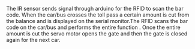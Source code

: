 
The IR sensor sends signal through arduino for the RFID to scan the bar code.
When the car/bus crosses the toll pass a certain amount is cut from the balance and is displayed on the serial monitor.The RFID scans the bar code on the car/bus and performs the entire function . Once the entire amount is cut the servo motor opens the gate and then the gate is closed again for the next car.
